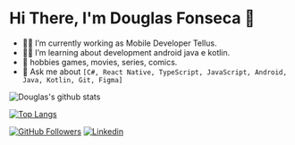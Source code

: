 # Hi There, I'm Douglas Fonseca 👋

- 🧙‍♂️ I’m currently working as Mobile Developer Tellus.
- 👨‍💻 I’m learning about development android java e kotlin.
- 🌱 hobbies games, movies, series, comics.
- 💬 Ask me about `[C#, React Native, TypeScript, JavaScript, Android, Java, Kotlin, Git, Figma]` 

![Douglas's github stats](https://github-readme-stats.vercel.app/api?username=douglasfonseca22&show_icons=true&theme=midnight-purple)

[![Top Langs](https://github-readme-stats.vercel.app/api/top-langs/?username=douglasfonseca22&layout=compact&show_icons=true&theme=midnight-purple)](https://github.com/anuraghazra/github-readme-stats)

[![GitHub Followers](https://img.shields.io/github/followers/douglasfonseca22?style=flat&labelColor=0D0D0D&logo=Github&Color=white)](https://github.com/douglasfonseca22)
[![Linkedin](https://img.shields.io/badge/-LinkedIn-060606?style=flat&labelColor=0D0D0D&logo=Linkedin&Color=white)](https://www.linkedin.com/in/douglas-fonseca-558ab1187/)
